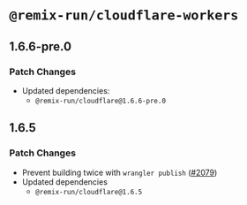 # `@remix-run/cloudflare-workers`

## 1.6.6-pre.0

### Patch Changes

- Updated dependencies:
  - `@remix-run/cloudflare@1.6.6-pre.0`

## 1.6.5

### Patch Changes

- Prevent building twice with `wrangler publish` ([#2079](https://github.com/remix-run/remix/pull/2079))
- Updated dependencies
  - `@remix-run/cloudflare@1.6.5`
